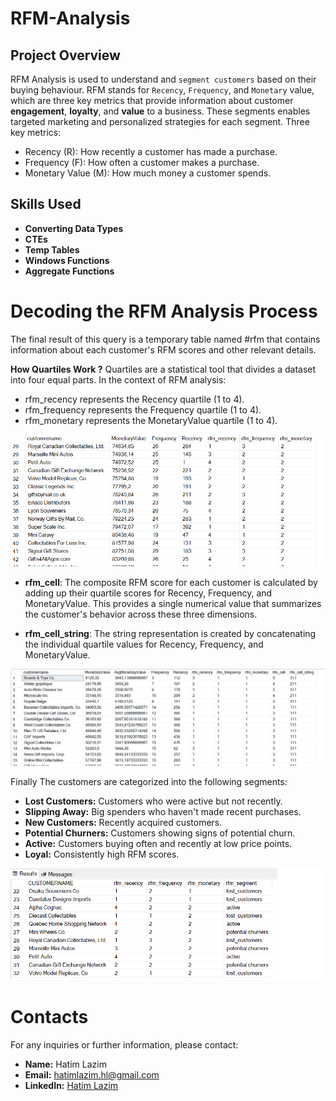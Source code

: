 # RFM-Analysis

## Project Overview
RFM Analysis is used to understand and `segment customers` based on their buying behaviour. RFM stands for `Recency`, `Frequency`, and `Monetary` value, which are three key metrics that provide information about customer __engagement__, __loyalty__, and __value__ to a business. 
These segments enables targeted marketing and personalized strategies for each segment.
Three key metrics:
* Recency (R): How recently a customer has made a purchase.
* Frequency (F): How often a customer makes a purchase.
* Monetary Value (M): How much money a customer spends.
## Skills Used
- **Converting Data Types** 
- **CTEs** 
- **Temp Tables** 
- **Windows Functions** 
- **Aggregate Functions** 


# Decoding the RFM Analysis Process  
The final result of this query is a temporary table named #rfm that contains information about each customer's RFM scores and other relevant details.

**How Quartiles Work ?** Quartiles are a statistical tool that divides a dataset into four equal parts. In the context of RFM analysis:
* rfm_recency represents the Recency quartile (1 to 4).
* rfm_frequency represents the Frequency quartile (1 to 4).
* rfm_monetary represents the MonetaryValue quartile (1 to 4).
  
![Example](Images/01.png)

- **rfm_cell**: 
The composite RFM score for each customer is calculated by adding up their quartile scores for Recency, Frequency, and MonetaryValue. This provides a single numerical value that summarizes the customer's behavior across these three dimensions.

- **rfm_cell_string**: 
The string representation is created by concatenating the individual quartile values for Recency, Frequency, and MonetaryValue.

![Example](Images/02.png)


Finally The customers are categorized into the following segments:
- **Lost Customers:** Customers who were active but not recently.
- **Slipping Away:** Big spenders who haven't made recent purchases.
- **New Customers:** Recently acquired customers.
- **Potential Churners:** Customers showing signs of potential churn.
- **Active:** Customers buying often and recently at low price points.
- **Loyal:** Consistently high RFM scores.
  
![Example](Images/03.png)


# Contacts
For any inquiries or further information, please contact:
- **Name:** Hatim Lazim
- **Email:** hatimlazim.hl@gmail.com
- **LinkedIn:** <a href="https://ma.linkedin.com/in/hatim-lazim" target="_blank">Hatim Lazim</a><br>

